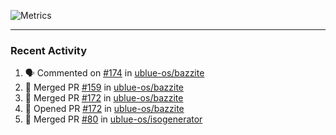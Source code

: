 ![Metrics](https://metrics.lecoq.io/KyleGospo?template=classic&base=header%2C%20activity%2C%20community%2C%20repositories%2C%20metadata&base.indepth=false&base.hireable=false&base.skip=false&config.timezone=America%2FLos_Angeles)

---
### Recent Activity
<!--START_SECTION:activity-->
1. 🗣 Commented on [#174](https://github.com/ublue-os/bazzite/issues/174#issuecomment-1690526804) in [ublue-os/bazzite](https://github.com/ublue-os/bazzite)
2. 🎉 Merged PR [#159](https://github.com/ublue-os/bazzite/pull/159) in [ublue-os/bazzite](https://github.com/ublue-os/bazzite)
3. 🎉 Merged PR [#172](https://github.com/ublue-os/bazzite/pull/172) in [ublue-os/bazzite](https://github.com/ublue-os/bazzite)
4. 💪 Opened PR [#172](https://github.com/ublue-os/bazzite/pull/172) in [ublue-os/bazzite](https://github.com/ublue-os/bazzite)
5. 🎉 Merged PR [#80](https://github.com/ublue-os/isogenerator/pull/80) in [ublue-os/isogenerator](https://github.com/ublue-os/isogenerator)
<!--END_SECTION:activity-->
